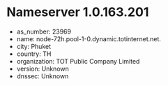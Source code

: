 # Nameserver 1.0.163.201

* as_number: 23969
* name: node-72h.pool-1-0.dynamic.totinternet.net.
* city: Phuket
* country: TH
* organization: TOT Public Company Limited
* version: Unknown
* dnssec: Unknown
